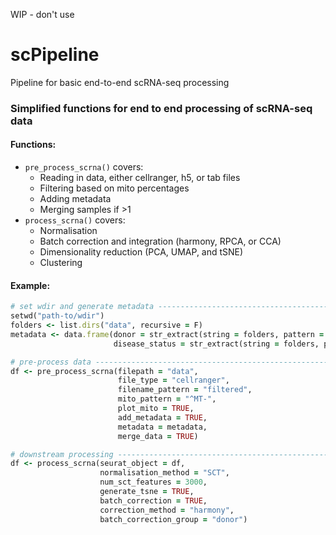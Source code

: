 WIP - don't use

# scPipeline
Pipeline for basic end-to-end scRNA-seq processing

### Simplified functions for end to end processing of scRNA-seq data

#### Functions:

- `pre_process_scrna()` covers: 
  - Reading in data, either cellranger, h5, or tab files
  - Filtering based on mito percentages
  - Adding metadata
  - Merging samples if >1
- `process_scrna()` covers:
  - Normalisation
  - Batch correction and integration (harmony, RPCA, or CCA)
  - Dimensionality reduction (PCA, UMAP, and tSNE)
  - Clustering

#### Example:

```ruby
# set wdir and generate metadata ------------------------------------------
setwd("path-to/wdir")
folders <- list.dirs("data", recursive = F)
metadata <- data.frame(donor = str_extract(string = folders, pattern = "d[0-9]"),
                       disease_status = str_extract(string = folders, pattern = "healthy|disease"))

# pre-process data --------------------------------------------------------
df <- pre_process_scrna(filepath = "data",
                        file_type = "cellranger",
                        filename_pattern = "filtered",
                        mito_pattern = "^MT-",
                        plot_mito = TRUE,
                        add_metadata = TRUE,
                        metadata = metadata,
                        merge_data = TRUE)

# downstream processing ---------------------------------------------------
df <- process_scrna(seurat_object = df,
                    normalisation_method = "SCT",
                    num_sct_features = 3000,
                    generate_tsne = TRUE,
                    batch_correction = TRUE,
                    correction_method = "harmony",
                    batch_correction_group = "donor")
```

